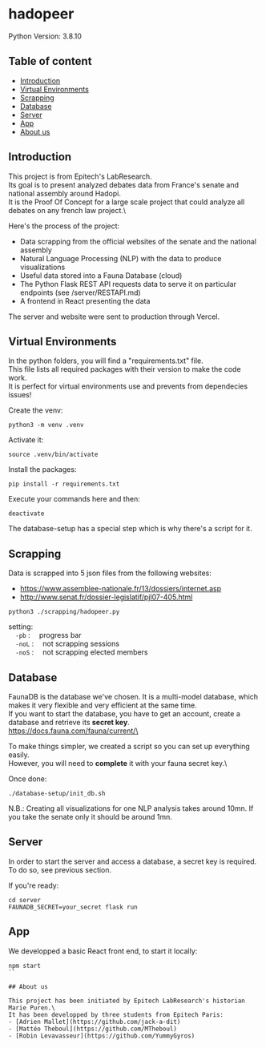 # hadopeer

Python Version: 3.8.10

## Table of content

  - [Introduction](#introduction)
  - [Virtual Environments](#virtual-environments)
  - [Scrapping](#scrapping)
  - [Database](#database)
  - [Server](#server)
  - [App](#app)
  - [About us](#about-us)

## Introduction

This project is from Epitech's LabResearch.\
Its goal is to present analyzed debates data from France's senate and national assembly around Hadopi.\
It is the Proof Of Concept for a large scale project that could analyze all debates on any french law project.\

Here's the process of the project:
- Data scrapping from the official websites of the senate and the national assembly
- Natural Language Processing (NLP) with the data to produce visualizations
- Useful data stored into a Fauna Database (cloud)
- The Python Flask REST API requests data to serve it on particular endpoints (see /server/RESTAPI.md)
- A frontend in React presenting the data

The server and website were sent to production through Vercel.

## Virtual Environments

In the python folders, you will find a "requirements.txt" file.\
This file lists all required packages with their version to make the code work.\
It is perfect for virtual environments use and prevents from dependecies issues!

Create the venv:
```
python3 -m venv .venv
```

Activate it:
```
source .venv/bin/activate
```

Install the packages:
```
pip install -r requirements.txt
```

Execute your commands here and then:
```
deactivate
```

The database-setup has a special step which is why there's a script for it.

## Scrapping

Data is scrapped into 5 json files from the following websites:
- https://www.assemblee-nationale.fr/13/dossiers/internet.asp
- http://www.senat.fr/dossier-legislatif/pjl07-405.html

```
python3 ./scrapping/hadopeer.py
```

setting:\
&emsp;`-pb` :&emsp; progress bar\
&emsp;`-noL` :&emsp; not scrapping sessions\
&emsp;`-noS` :&emsp; not scrapping elected members

## Database

FaunaDB is the database we've chosen. It is a multi-model database, which makes it very flexible and very efficient at the same time.\
If you want to start the database, you have to get an account, create a database and retrieve its **secret key**.\
https://docs.fauna.com/fauna/current/\

To make things simpler, we created a script so you can set up everything easily.\
However, you will need to **complete** it with your fauna secret key.\

Once done:
```
./database-setup/init_db.sh
```

N.B.: Creating all visualizations for one NLP analysis takes around 10mn. If you take the senate only it should be around 1mn.

## Server

In order to start the server and access a database, a secret key is required.\
To do so, see previous section.

If you're ready:
```
cd server
FAUNADB_SECRET=your_secret flask run
```

## App

We developped a basic React front end, to start it locally:
```
npm start
``

## About us

This project has been initiated by Epitech LabResearch's historian Marie Puren.\
It has been developped by three students from Epitech Paris:
- [Adrien Mallet](https://github.com/jack-a-dit)
- [Mattéo Theboul](https://github.com/MTheboul)
- [Robin Levavasseur](https://github.com/YummyGyros)